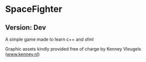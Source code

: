# SpaceFighter
## Version: Dev
 A simple game made to learn c++ and sfml

 Graphic assets kindly provided free of charge by Kenney Vleugels (www.kenney.nl)